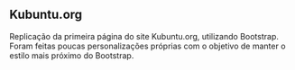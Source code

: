 ## Kubuntu.org

Replicação da primeira página do site Kubuntu.org, utilizando Bootstrap. Foram feitas poucas personalizações próprias com o objetivo de manter o estilo mais próximo do Bootstrap.